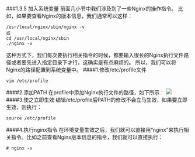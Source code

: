 ###1.3.5 加入系统变量
前面几小节中我们涉及到了一些Nginx的操作指令。
比如，如果要查看Nginx的版本信息，我们通常可以这样：
```
/usr/local/nginx/sbin/nginx -v
或
cd /usr/local/nginx/sbin
./nginx -v
```
这种方式下，我们每次要执行相关指令的时候，都要输入很长的Nginx执行文件路径或者要先进入指定目录下才行，这确实是有点麻烦的。
所以，我们可以将Nginx的路径配置到系统变量中。
####1.修改/etc/profile文件
```
vim /etc/profile
```
####2.添加PATH
在profile中添加Nginx执行文件的路径，如下所示：
![](/assets/微信截图_20180123142050.png)
####3.使之立即生效
编辑/etc/profile后PATH的修改不会立马生效，如果要立即生效，则执行：
```
source /etc/profile
```
####4.执行nginx指令
在环境变量生效之后，我们就可以直接用“nginx”来执行相关指令。比如之前查看Nginx版本信息的指令，我们就可以直接执行：
```
# nginx -v
```